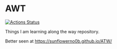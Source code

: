 # AWT

[![Actions Status](https://github.com/sunflowerno0b/ATW/workflows/Build/badge.svg)](https://github.com/sunflowerno0b/ATW/actions)

Things I am learning along the way repository. 

Better seen at https://sunflowerno0b.github.io/ATW/
